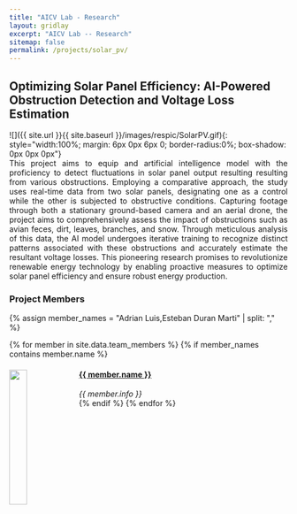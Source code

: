 ```yaml
---
title: "AICV Lab - Research"
layout: gridlay
excerpt: "AICV Lab -- Research"
sitemap: false
permalink: /projects/solar_pv/
---
```


## Optimizing Solar Panel Efficiency: AI-Powered Obstruction Detection and Voltage Loss Estimation

<div style="width:100%; align-items:center;justify-content:center; display:flex">
 ![]({{ site.url }}{{ site.baseurl }}/images/respic/SolarPV.gif){: style="width:100%;  margin: 6px 0px 6px 0; border-radius:0%; box-shadow: 0px 0px 0px"}
</div>
<div style="text-align: justify">
This project aims to equip and artificial intelligence model with the proficiency to detect fluctuations in solar panel output resulting resulting from various obstructions. Employing a comparative approach, the study uses real-time data from two solar panels, designating one as a control while the other is subjected to obstructive conditions. Capturing footage through both a stationary ground-based camera and an aerial drone, the project aims to comprehensively assess the impact of obstructions such as avian feces, dirt, leaves, branches, and snow. Through meticulous analysis of this data, the AI model undergoes iterative training to recognize distinct patterns associated with these obstructions and accurately estimate the resultant voltage losses. This pioneering research promises to revolutionize renewable energy technology by enabling proactive measures to optimize solar panel efficiency and ensure robust energy production. 
</div>

### Project Members 

{% assign member_names = "Adrian Luis,Esteban Duran Marti" | split: "," %}

{% for member in site.data.team_members %}
{% if member_names contains member.name %}
<div class="col-sm-6 clearfix">
  <img src="{{ site.url }}{{ site.baseurl }}/images/teampic/{{ member.photo }}" class="img-responsive" width="25%" style="float: left" />
  <h4><a href="{{ member.url }}" class="off">{{ member.name }}</a></h4>
  <i>{{ member.info }}</i>
</div>
{% endif %}
{% endfor %}